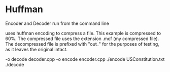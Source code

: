 Huffman
=======

Encoder and Decoder run from the command line

uses huffman encoding to compress a file.  This example is compressed to 60%.  The compressed file uses the extension .mcf (my compressed file).  The decompressed file is prefixed with "out_" for the purposes of testing, as it leaves the original intact.

-o decode decoder.cpp
-o encode encoder.cpp
./encode USConstitution.txt
./decode 
